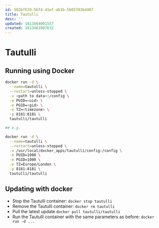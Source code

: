 ```yaml
---
id: 502bf670-56f4-41ef-ab3b-5b05703bd407
title: Tautulli
desc: ''
updated: 1613464001557
created: 1613463997632
---
```


# Tautulli

## Running using Docker
```sh
docker run -d \
  --name=tautulli \
  --restart=unless-stopped \
  -v <path to data>:/config \
  -e PUID=<uid> \
  -e PGID=<gid> \
  -e TZ=<timezone> \
  -p 8181:8181 \
  tautulli/tautulli

## e.g.

docker run -d \
  --name=tautulli \
  --restart=unless-stopped \
  -v /usr/local/docker_apps/tautulli/config:/config \
  -e PUID=1000 \
  -e PGID=1000 \
  -e TZ=Europe/London \
  -p 8181:8181 \
  tautulli/tautulli
```
## Updating with docker
- Stop the Tautulli container: `docker stop tautulli`
- Remove the Tautulli container: `docker rm tautulli`
- Pull the latest update `docker pull tautulli/tautulli`
- Run the Tautulli container with the same parameters as before: `docker run -d ...`

